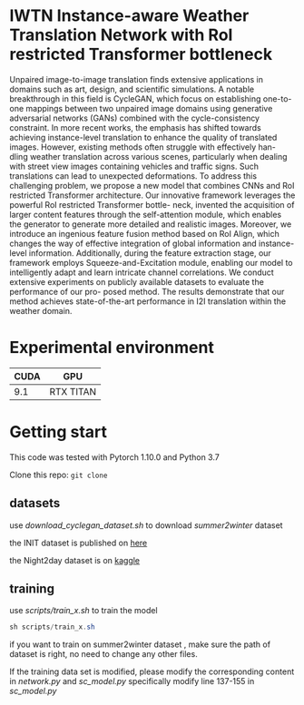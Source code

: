 # IWTN Instance-aware Weather Translation Network with RoI restricted Transformer bottleneck  
Unpaired image-to-image translation finds extensive applications in domains such
as art, design, and scientific simulations. A notable breakthrough in this field
is CycleGAN, which focus on establishing one-to-one mappings between two
unpaired image domains using generative adversarial networks (GANs) combined
with the cycle-consistency constraint. In more recent works, the emphasis has
shifted towards achieving instance-level translation to enhance the quality of
translated images. However, existing methods often struggle with effectively han-
dling weather translation across various scenes, particularly when dealing with
street view images containing vehicles and traffic signs. Such translations can lead
to unexpected deformations. To address this challenging problem, we propose a
new model that combines CNNs and RoI restricted Transformer architecture. Our
innovative framework leverages the powerful RoI restricted Transformer bottle-
neck, invented the acquisition of larger content features through the self-attention
module, which enables the generator to generate more detailed and realistic
images. Moreover, we introduce an ingenious feature fusion method based on
RoI Align, which changes the way of effective integration of global information
and instance-level information. Additionally, during the feature extraction stage,
our framework employs Squeeze-and-Excitation module, enabling our model to
intelligently adapt and learn intricate channel correlations. We conduct extensive
experiments on publicly available datasets to evaluate the performance of our pro-
posed method. The results demonstrate that our method achieves state-of-the-art
performance in I2I translation within the weather domain.  

# Experimental environment  

|  CUDA   | GPU  |
|  ----  | ----  |
|  9.1  | RTX TITAN |

# Getting start
This code was tested with Pytorch 1.10.0 and Python 3.7

Clone this repo:
`git clone `  


## datasets
use *download_cyclegan_dataset.sh* to download *summer2winter* dataset  

the INIT dataset is published on [here](https://zhiqiangshen.com/projects/INIT/index.html)  

the Night2day dataset is on [kaggle](https://www.kaggle.com/datasets/raman77768/day-time-and-night-time-road-images)  

## training
use *scripts/train_x.sh* to train the model  
```java
sh scripts/train_x.sh
```

if you want to train on summer2winter dataset , make sure the path of dataset is right, no need to change any other files.  

  
If the training data set is modified, please modify the corresponding content in *network.py* and *sc_model.py*
specifically modify line 137-155 in *sc_model.py*


